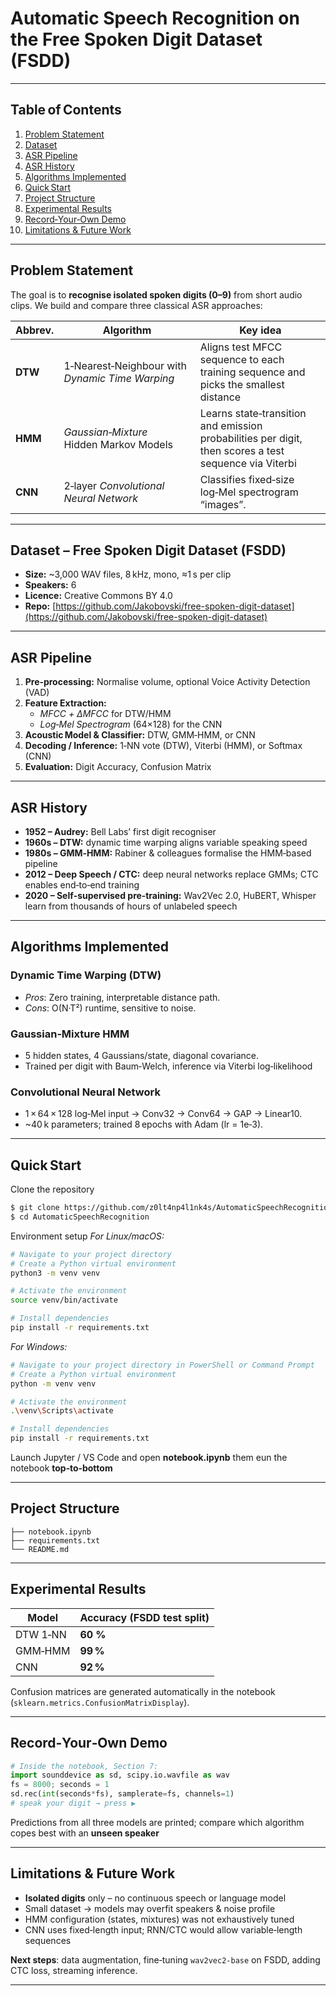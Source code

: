 # Automatic Speech Recognition on the Free Spoken Digit Dataset (FSDD)

---

## Table of Contents

1. [Problem Statement](#problem-statement)
2. [Dataset](#dataset)
3. [ASR Pipeline](#asr-pipeline)
4. [ASR History](#asr-history)
5. [Algorithms Implemented](#algorithms-implemented)
6. [Quick Start](#quickstart)
7. [Project Structure](#project-structure)
8. [Experimental Results](#experimental-results)
9. [Record‑Your‑Own Demo](#recordyourown-demo)
10. [Limitations & Future Work](#limitations--future-work)

---

## Problem Statement

The goal is to **recognise isolated spoken digits (0–9)** from short audio clips.  We build and compare three classical ASR approaches:

| Abbrev. | Algorithm                                       | Key idea                                                                                               |
| ------- | ----------------------------------------------- | ------------------------------------------------------------------------------------------------------ |
| **DTW** | 1‑Nearest‑Neighbour with *Dynamic Time Warping* | Aligns test MFCC sequence to each training sequence and picks the smallest distance                    |
| **HMM** | *Gaussian‑Mixture* Hidden Markov Models         | Learns state‑transition and emission probabilities per digit, then scores a test sequence via Viterbi   |
| **CNN** | 2‑layer *Convolutional Neural Network*          | Classifies fixed‑size log‑Mel spectrogram “images”.                                                   |

---

## Dataset – Free Spoken Digit Dataset (FSDD)

- **Size:** \~3,000 WAV files, 8 kHz, mono, ≈1 s per clip
- **Speakers:** 6
- **Licence:** Creative Commons BY 4.0
- **Repo:** [https://github.com/Jakobovski/free-spoken-digit-dataset](https://github.com/Jakobovski/free-spoken-digit-dataset)

---

## ASR Pipeline

1. **Pre‑processing:**  Normalise volume, optional Voice Activity Detection (VAD)
2. **Feature Extraction:**
   - *MFCC + ΔMFCC* for DTW/HMM
   - *Log‑Mel Spectrogram* (64×128) for the CNN
3. **Acoustic Model & Classifier:** DTW, GMM‑HMM, or CNN
4. **Decoding / Inference:**  1‑NN vote (DTW), Viterbi (HMM), or Softmax (CNN)
5. **Evaluation:**  Digit Accuracy, Confusion Matrix

---

## ASR History
- **1952 – Audrey:** Bell Labs’ first digit recogniser
- **1960s – DTW:** dynamic time warping aligns variable speaking speed
- **1980s – GMM‑HMM:** Rabiner & colleagues formalise the HMM‑based pipeline
- **2012 – Deep Speech / CTC:** deep neural networks replace GMMs; CTC enables end‑to‑end training
- **2020 – Self‑supervised pre‑training:** Wav2Vec 2.0, HuBERT, Whisper learn from thousands of hours of unlabeled speech

---

## Algorithms Implemented

### Dynamic Time Warping (DTW)

- *Pros*: Zero training, interpretable distance path.
- *Cons*: O(N·T²) runtime, sensitive to noise.

### Gaussian‑Mixture HMM

- 5 hidden states, 4 Gaussians/state, diagonal covariance.
- Trained per digit with Baum‑Welch, inference via Viterbi log‑likelihood

### Convolutional Neural Network

- 1 × 64 × 128 log‑Mel input → Conv32 → Conv64 → GAP → Linear10.
- \~40 k parameters; trained 8 epochs with Adam (lr = 1e‑3).

---

## Quick Start

Clone the repository
```bash
$ git clone https://github.com/z0lt4np4l1nk4s/AutomaticSpeechRecognition
$ cd AutomaticSpeechRecognition
```
Environment setup
*For Linux/macOS:*
```bash
# Navigate to your project directory
# Create a Python virtual environment
python3 -m venv venv

# Activate the environment
source venv/bin/activate

# Install dependencies
pip install -r requirements.txt
```

*For Windows:*
```bash
# Navigate to your project directory in PowerShell or Command Prompt
# Create a Python virtual environment
python -m venv venv

# Activate the environment
.\venv\Scripts\activate

# Install dependencies
pip install -r requirements.txt
```

Launch Jupyter / VS Code and open **notebook.ipynb** them eun the notebook **top‑to‑bottom**

---

## Project Structure

```text
├── notebook.ipynb
├── requirements.txt
└── README.md
```

---

## Experimental Results

| Model    | Accuracy (FSDD test split) |
| -------- | -------------------------- |
| DTW 1‑NN | **60 %**                   |
| GMM‑HMM  | **99 %**                   |
| CNN      | **92 %**                   |

Confusion matrices are generated automatically in the notebook (`sklearn.metrics.ConfusionMatrixDisplay`).

---

## Record‑Your‑Own Demo

```python
# Inside the notebook, Section 7:
import sounddevice as sd, scipy.io.wavfile as wav
fs = 8000; seconds = 1
sd.rec(int(seconds*fs), samplerate=fs, channels=1)
# speak your digit → press ▶
```

Predictions from all three models are printed; compare which algorithm copes best with an **unseen speaker**

---

## Limitations & Future Work

- **Isolated digits** only – no continuous speech or language model
- Small dataset → models may overfit speakers & noise profile
- HMM configuration (states, mixtures) was not exhaustively tuned
- CNN uses fixed‑length input; RNN/CTC would allow variable‑length sequences

**Next steps**: data augmentation, fine‑tuning `wav2vec2‑base` on FSDD, adding CTC loss, streaming inference.

---

